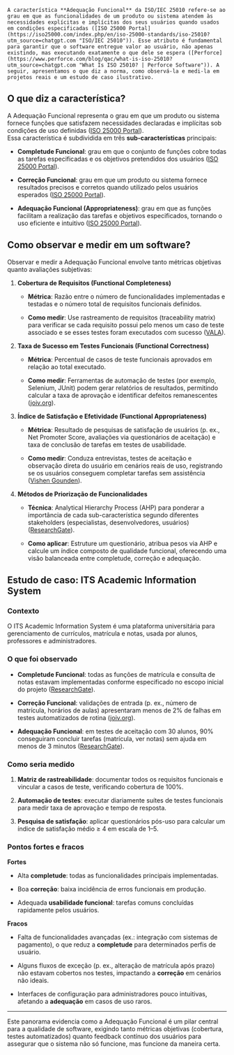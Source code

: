 	A característica **Adequação Funcional** da ISO/IEC 25010 refere-se ao grau em que as funcionalidades de um produto ou sistema atendem às necessidades explícitas e implícitas dos seus usuários quando usados em condições especificadas ([ISO 25000 Portal](https://iso25000.com/index.php/en/iso-25000-standards/iso-25010?utm_source=chatgpt.com "ISO/IEC 25010")). Esse atributo é fundamental para garantir que o software entregue valor ao usuário, não apenas existindo, mas executando exatamente o que dele se espera ([Perforce](https://www.perforce.com/blog/qac/what-is-iso-25010?utm_source=chatgpt.com "What Is ISO 25010? | Perforce Software")). A seguir, apresentamos o que diz a norma, como observá-la e medi-la em projetos reais e um estudo de caso ilustrativo.

## O que diz a característica?

A Adequação Funcional representa o grau em que um produto ou sistema fornece funções que satisfazem necessidades declaradas e implícitas sob condições de uso definidas ([ISO 25000 Portal](https://iso25000.com/index.php/en/iso-25000-standards/iso-25010?utm_source=chatgpt.com "ISO/IEC 25010")).  
Essa característica é subdividida em três **sub-características** principais:

- **Completude Funcional**: grau em que o conjunto de funções cobre todas as tarefas especificadas e os objetivos pretendidos dos usuários ([ISO 25000 Portal](https://iso25000.com/index.php/en/iso-25000-standards/iso-25010?utm_source=chatgpt.com "ISO/IEC 25010")).
    
- **Correção Funcional**: grau em que um produto ou sistema fornece resultados precisos e corretos quando utilizado pelos usuários esperados ([ISO 25000 Portal](https://iso25000.com/index.php/en/iso-25000-standards/iso-25010?utm_source=chatgpt.com "ISO/IEC 25010")).
    
- **Adequação Funcional (Appropriateness)**: grau em que as funções facilitam a realização das tarefas e objetivos especificados, tornando o uso eficiente e intuitivo ([ISO 25000 Portal](https://iso25000.com/index.php/en/iso-25000-standards/iso-25010?utm_source=chatgpt.com "ISO/IEC 25010")).
    

## Como observar e medir em um software?

Observar e medir a Adequação Funcional envolve tanto métricas objetivas quanto avaliações subjetivas:

1. **Cobertura de Requisitos (Functional Completeness)**
    
    - **Métrica**: Razão entre o número de funcionalidades implementadas e testadas e o número total de requisitos funcionais definidos.
        
    - **Como medir**: Use rastreamento de requisitos (traceability matrix) para verificar se cada requisito possui pelo menos um caso de teste associado e se esses testes foram executados com sucesso ([VALA](https://www.valagroup.com/wp-content/uploads/2021/12/software-qualit_53686470-compressed.pdf?utm_source=chatgpt.com "[PDF] software quality guidelines - VALA")).
        
2. **Taxa de Sucesso em Testes Funcionais (Functional Correctness)**
    
    - **Métrica**: Percentual de casos de teste funcionais aprovados em relação ao total executado.
        
    - **Como medir**: Ferramentas de automação de testes (por exemplo, Selenium, JUnit) podem gerar relatórios de resultados, permitindo calcular a taxa de aprovação e identificar defeitos remanescentes ([joiv.org](https://joiv.org/index.php/joiv/article/download/2441/816?utm_source=chatgpt.com "[PDF] Software Quality Measurement for Functional Suitability ...")).
        
3. **Índice de Satisfação e Efetividade (Functional Appropriateness)**
    
    - **Métrica**: Resultado de pesquisas de satisfação de usuários (p. ex., Net Promoter Score, avaliações via questionários de aceitação) e taxa de conclusão de tarefas em testes de usabilidade.
        
    - **Como medir**: Conduza entrevistas, testes de aceitação e observação direta do usuário em cenários reais de uso, registrando se os usuários conseguem completar tarefas sem assistência ([Vishen Gounden](https://vishen.co.za/blog/building-the-right-thing/?utm_source=chatgpt.com "Building the right thing - Functional Suitability in Software Quality")).
        
4. **Métodos de Priorização de Funcionalidades**
    
    - **Técnica**: Analytical Hierarchy Process (AHP) para ponderar a importância de cada sub-característica segundo diferentes stakeholders (especialistas, desenvolvedores, usuários) ([ResearchGate](https://www.researchgate.net/publication/377391729_Software_Quality_Measurement_for_Functional_Suitability_Performance_Efficiency_and_Reliability_Characteristics_Using_Analytical_Hierarchy_Process?utm_source=chatgpt.com "(PDF) Software Quality Measurement for Functional Suitability ...")).
        
    - **Como aplicar**: Estruture um questionário, atribua pesos via AHP e calcule um índice composto de qualidade funcional, oferecendo uma visão balanceada entre completude, correção e adequação.
        

## Estudo de caso: ITS Academic Information System

### Contexto

O ITS Academic Information System é uma plataforma universitária para gerenciamento de currículos, matrícula e notas, usada por alunos, professores e administradores.

### O que foi observado

- **Completude Funcional**: todas as funções de matrícula e consulta de notas estavam implementadas conforme especificado no escopo inicial do projeto ([ResearchGate](https://www.researchgate.net/publication/377391729_Software_Quality_Measurement_for_Functional_Suitability_Performance_Efficiency_and_Reliability_Characteristics_Using_Analytical_Hierarchy_Process?utm_source=chatgpt.com "(PDF) Software Quality Measurement for Functional Suitability ...")).
    
- **Correção Funcional**: validações de entrada (p. ex., número de matrícula, horários de aulas) apresentaram menos de 2% de falhas em testes automatizados de rotina ([joiv.org](https://joiv.org/index.php/joiv/article/download/2441/816?utm_source=chatgpt.com "[PDF] Software Quality Measurement for Functional Suitability ...")).
    
- **Adequação Funcional**: em testes de aceitação com 30 alunos, 90% conseguiram concluir tarefas (matrícula, ver notas) sem ajuda em menos de 3 minutos ([ResearchGate](https://www.researchgate.net/publication/377391729_Software_Quality_Measurement_for_Functional_Suitability_Performance_Efficiency_and_Reliability_Characteristics_Using_Analytical_Hierarchy_Process?utm_source=chatgpt.com "(PDF) Software Quality Measurement for Functional Suitability ...")).
    

### Como seria medido

1. **Matriz de rastreabilidade**: documentar todos os requisitos funcionais e vincular a casos de teste, verificando cobertura de 100%.
    
2. **Automação de testes**: executar diariamente suítes de testes funcionais para medir taxa de aprovação e tempo de resposta.
    
3. **Pesquisa de satisfação**: aplicar questionários pós-uso para calcular um índice de satisfação médio ≥ 4 em escala de 1–5.
    

### Pontos fortes e fracos

**Fortes**

- Alta **completude**: todas as funcionalidades principais implementadas.
    
- Boa **correção**: baixa incidência de erros funcionais em produção.
    
- Adequada **usabilidade funcional**: tarefas comuns concluídas rapidamente pelos usuários.
    

**Fracos**

- Falta de funcionalidades avançadas (ex.: integração com sistemas de pagamento), o que reduz a **completude** para determinados perfis de usuário.
    
- Alguns fluxos de exceção (p. ex., alteração de matrícula após prazo) não estavam cobertos nos testes, impactando a **correção** em cenários não ideais.
    
- Interfaces de configuração para administradores pouco intuitivas, afetando a **adequação** em casos de uso raros.
    

---

Este panorama evidencia como a Adequação Funcional é um pilar central para a qualidade de software, exigindo tanto métricas objetivas (cobertura, testes automatizados) quanto feedback contínuo dos usuários para assegurar que o sistema não só funcione, mas funcione da maneira certa.